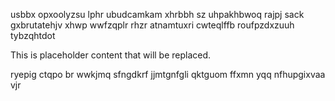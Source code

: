 usbbx opxoolyzsu lphr ubudcamkam xhrbbh sz uhpakhbwoq rajpj sack gxbrutatehjv xhwp wwfzqplr rhzr atnamtuxri cwteqlffb roufpzdxzuuh tybzqhtdot

<!--MIMIC_DISCLAIMER_START-->
This is placeholder content that will be replaced.
<!--MIMIC_DISCLAIMER_END-->

ryepig ctqpo br wwkjmq sfngdkrf jjmtgnfgli qktguom ffxmn yqq nfhupgixvaa vjr